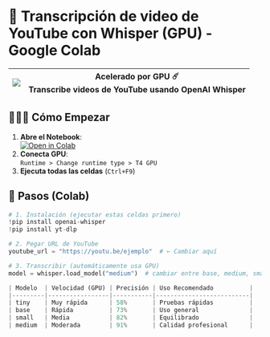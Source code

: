 # 🎤 Transcripción de video de YouTube con Whisper (GPU) - Google Colab

<div align="center">
  
| <img src="https://i.pinimg.com/736x/58/03/ba/5803ba1d80ef1a52e660124eb9f471f9.jpg"> | **Acelerado por GPU** ☄️<br>Transcribe videos de YouTube usando OpenAI Whisper |
|-----------------------------------------------------------------------------|--------------------------------------------------------------------------------|

</div>

## 👩🏻‍💻 Cómo Empezar
1. **Abre el Notebook**:  
   [![Open in Colab](https://colab.research.google.com/assets/colab-badge.svg)](https://colab.research.google.com/drive/1FxsjSRuwrMh5aFsNQWfzgwFE-gqHaD04?usp=sharing)
2. **Conecta GPU**:  
   `Runtime > Change runtime type > T4 GPU`
3. **Ejecuta todas las celdas** (`Ctrl+F9`)

## 📌 Pasos (Colab)
```python
# 1. Instalación (ejecutar estas celdas primero)
!pip install openai-whisper
!pip install yt-dlp

# 2. Pegar URL de YouTube
youtube_url = "https://youtu.be/ejemplo"  # ← Cambiar aquí

# 3. Transcribir (automáticamente usa GPU)
model = whisper.load_model("medium")  # cambiar entre base, medium, small etc.

| Modelo  | Velocidad (GPU) | Precisión | Uso Recomendado          |
|---------|-----------------|-----------|--------------------------|
| tiny    | Muy rápida      | 58%       | Pruebas rápidas          |
| base    | Rápida          | 73%       | Uso general              |
| small   | Media           | 82%       | Equilibrado              |
| medium  | Moderada        | 91%       | Calidad profesional      |
